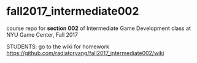 # fall2017_intermediate002
course repo for **section 002** of Intermediate Game Development class at NYU Game Center, Fall 2017

STUDENTS: go to the wiki for homework https://github.com/radiatoryang/fall2017_intermediate002/wiki
